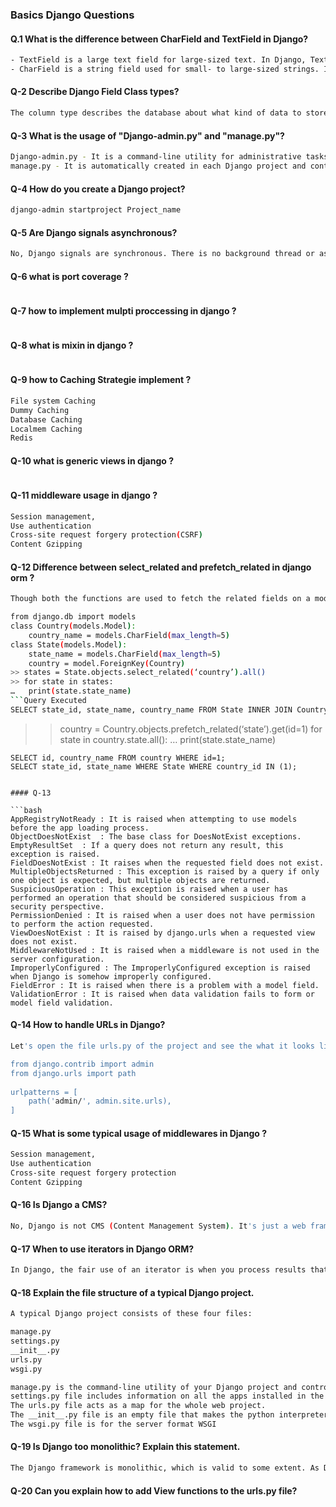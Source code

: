 ### Basics Django Questions

#### Q.1 What is the difference between CharField and TextField in Django?

```bash
- TextField is a large text field for large-sized text. In Django, TextField is used to store paragraphs and all other text data. The default form widget for this field is TextArea.
- CharField is a string field used for small- to large-sized strings. It is like a string field in C/C++. In Django, CharField is used to store small strings like first name, last name, etc.
```

#### Q-2 Describe Django Field Class types?

```bash
The column type describes the database about what kind of data to store (e.g., INTEGER, VARCHAR, TEXT).
```


#### Q-3 What is the usage of "Django-admin.py" and "manage.py"?

```bash
Django-admin.py - It is a command-line utility for administrative tasks. 
manage.py - It is automatically created in each Django project and controls the Django project on the server or even to begin one. It has the following usage:
```


#### Q-4  How do you create a Django project?

```bash
django-admin startproject Project_name
```


#### Q-5 Are Django signals asynchronous?

```bash
No, Django signals are synchronous. There is no background thread or asynchronous jobs to execute them.
```


#### Q-6 what is port coverage ?

```bash
```


#### Q-7 how to implement mulpti proccessing in django ?

```bash
```


#### Q-8 what is mixin in django ? 

```bash
```


#### Q-9 how to Caching Strategie implement ?

```bash
File system Caching 
Dummy Caching 
Database Caching
Localmem Caching 
Redis
```

#### Q-10 what is generic views in django ?

```bash
```


#### Q-11 middleware usage in django ?

```bash
Session management,
Use authentication
Cross-site request forgery protection(CSRF)
Content Gzipping
```


#### Q-12 Difference between select_related and prefetch_related in django orm ?

```bash
Though both the functions are used to fetch the related fields on a model but their functioning is bit different from each other. In simple words, select_related uses a foreign key relationship, i.e. using join on the query itself while on the prefetch_related there is a separate lookup and the joining on the python side. 

from django.db import models
class Country(models.Model):
    country_name = models.CharField(max_length=5)
class State(models.Model):
    state_name = models.CharField(max_length=5)
    country = model.ForeignKey(Country)
>> states = State.objects.select_related(‘country’).all()
>> for state in states:
…   print(state.state_name)  
```Query Executed
SELECT state_id, state_name, country_name FROM State INNER JOIN Country ON (State.country_id = Country.id)
```
>> country = Country.objects.prefetch_related(‘state’).get(id=1)
>> for state in country.state.all():
…   print(state.state_name)
```Query Executed
SELECT id, country_name FROM country WHERE id=1;
SELECT state_id, state_name WHERE State WHERE country_id IN (1);
```
```

#### Q-13

```bash
AppRegistryNotReady	: It is raised when attempting to use models before the app loading process.
ObjectDoesNotExist	: The base class for DoesNotExist exceptions.
EmptyResultSet	: If a query does not return any result, this exception is raised.
FieldDoesNotExist : It raises when the requested field does not exist.
MultipleObjectsReturned	: This exception is raised by a query if only one object is expected, but multiple objects are returned.
SuspiciousOperation	: This exception is raised when a user has performed an operation that should be considered suspicious from a security perspective.
PermissionDenied : It is raised when a user does not have permission to perform the action requested.
ViewDoesNotExist : It is raised by django.urls when a requested view does not exist.
MiddlewareNotUsed : It is raised when a middleware is not used in the server configuration.
ImproperlyConfigured : The ImproperlyConfigured exception is raised when Django is somehow improperly configured.
FieldError : It is raised when there is a problem with a model field.
ValidationError	: It is raised when data validation fails to form or model field validation.

```

#### Q-14  How to handle URLs in Django?

```bash
Let's open the file urls.py of the project and see the what it looks like:

from django.contrib import admin  
from django.urls import path  
  
urlpatterns = [  
    path('admin/', admin.site.urls),  
]  

```

#### Q-15 What is some typical usage of middlewares in Django ?

```bash
Session management,
Use authentication
Cross-site request forgery protection
Content Gzipping

```

#### Q-16 Is Django a CMS?

```bash
No, Django is not CMS (Content Management System). It's just a web framework and programming tool that allows you to build websites.

```

#### Q-17 When to use iterators in Django ORM?

```bash
In Django, the fair use of an iterator is when you process results that take up a large amount of memory space. For this, you can use the iterator() method, which evaluates the QuerySet and returns the corresponding iterator over the results.

```

#### Q-18 Explain the file structure of a typical Django project.

```bash
A typical Django project consists of these four files:

manage.py
settings.py
__init__.py
urls.py
wsgi.py

manage.py is the command-line utility of your Django project and controls the Django project on the server.
settings.py file includes information on all the apps installed in the project.
The urls.py file acts as a map for the whole web project. 
The __init__.py file is an empty file that makes the python interpreter understand that the directory consisting of settings.py is a module/ package.
The wsgi.py file is for the server format WSGI

```

#### Q-19 Is Django too monolithic? Explain this statement.

```bash
The Django framework is monolithic, which is valid to some extent. As Django's architecture is MVT-based, it requires some rules that developers need to follow to execute the appropriate files at the right time.

```

#### Q-20 Can you explain how to add View functions to the urls.py file?

```bash
```

